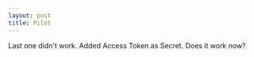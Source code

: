 ```yaml
---
layout: post
title: Pilot
---
```

Last one didn't work. Added Access Token as Secret. Does it work now?